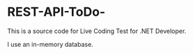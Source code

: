 # REST-API-ToDo-

This is a source code for Live Coding Test for .NET Developer.

I use an in-memory database.
